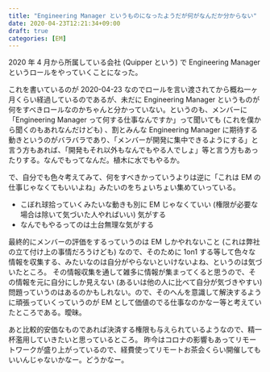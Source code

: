 ```yaml
---
title: "Engineering Manager というものになったようだが何がなんだか分からない"
date: 2020-04-23T12:21:34+09:00
draft: true
categories: [EM]
---
```


2020 年 4 月から所属している会社 (Quipper という) で Engineering Manager というロールをやっていくことになった。

これを書いているのが 2020-04-23 なのでロールを言い渡されてから概ね一ヶ月くらい経過しているのであるが、未だに Engineering Manager というものが何をすべきロールなのかちゃんと分かっていない。というのも、メンバーに「Engineering Manager って何する仕事なんですか」って聞いても (これを僕から聞くのもあれなんだけども) 、割とみんな Engineering Manager に期待する動きというのがバラバラであり、「メンバーが開発に集中できるようにする」と言う方もあれば、「開発もそれ以外もなんでもやる人でしょ」等と言う方もあったりする。なんでもってなんだ。植木に水でもやるか。

で、自分でも色々考えてみて、何をすべきかっていうよりは逆に「これは EM の仕事じゃなくてもいいよね」みたいのをちょいちょい集めていっている。

- こぼれ球拾っていくみたいな動きも別に EM じゃなくていい (権限が必要な場合は除いて気づいた人やればいい) 気がする
- なんでもやるってのは土台無理な気がする

最終的にメンバーの評価をするっていうのは EM しかやれないこと (これは弊社の立て付け上の事情だろうけども) なので、そのために 1on1 する等して色々な情報を収集する、みたいなのは自分がやらないといけないよね、というのは気づいたところ。
その情報収集を通して雑多に情報が集まってくると思うので、その情報を元に自分にしか見えない (あるいは他の人に比べて自分が気づきやすい) 問題っていうのはあるのかもしれない。ので、そのへんを意識して解決するように頑張っていくっていうのが EM として価値のでる仕事なのかなー等と考えていたところである。曖昧。

あと比較的安価なものであれば決済する権限も与えられているようなので、精一杯濫用していきたいと思っているところ。
昨今はコロナの影響もあってリモートワークが盛り上がっているので、経費使ってリモートお茶会くらい開催してもいいんじゃないかなー。どうかなー。

